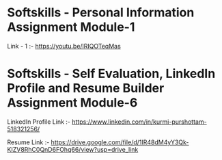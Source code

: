 # Softskills - Personal Information Assignment Module-1
Link - 1 :- https://youtu.be/lRIQOTeqMas

# Softskills -  Self Evaluation, LinkedIn Profile and Resume Builder Assignment Module-6
LinkedIn Profile Link :- https://www.linkedin.com/in/kurmi-purshottam-518321256/

Resume Link :- https://drive.google.com/file/d/1IR48dM4yY3Qk-KIZV8RhC0QnD6FOhq66/view?usp=drive_link
